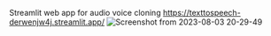 Streamlit web app for audio voice cloning
https://texttospeech-derwenjw4j.streamlit.app/
![Screenshot from 2023-08-03 20-29-49](https://github.com/srpraman/text_to_speech/assets/101314229/c73d1e6c-fab0-4043-8a11-dc0f3fe8459b)
